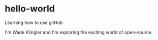 # hello-world
Learning how to use gitHub

I'm Wade Klingler and I'm exploring the exciting world of open-source.
